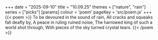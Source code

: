 +++
date = "2025-09-10"
title = "10.09.25"
themes = ["nature", "rain"]
series = ["picks"]
[params]
  colour = 'poem'
  pageKey = 'src/poem.js'
+++
{{< poem >}}
To be devoured in the sound of rain,
All cracks and squeaks fall deafly by,
A peace in ruling ruined noise,
The harrowed king of such a world shot through,
With pieces of the sky turned crystal tears.
{{< /poem >}}